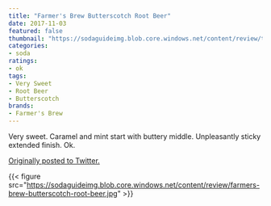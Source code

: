 ```yaml
---
title: "Farmer's Brew Butterscotch Root Beer"
date: 2017-11-03
featured: false
thumbnail: "https://sodaguideimg.blob.core.windows.net/content/review/thumbs/farmers-brew-butterscotch-root-beer.jpg"
categories:
- soda
ratings:
- ok
tags:
- Very Sweet
- Root Beer
- Butterscotch
brands:
- Farmer's Brew
---
```


Very sweet. Caramel and mint start with buttery middle. Unpleasantly sticky extended finish. Ok.

[Originally posted to Twitter.](https://twitter.com/Cavorter/status/926563861964185600)

{{< figure src="https://sodaguideimg.blob.core.windows.net/content/review/farmers-brew-butterscotch-root-beer.jpg" >}}

